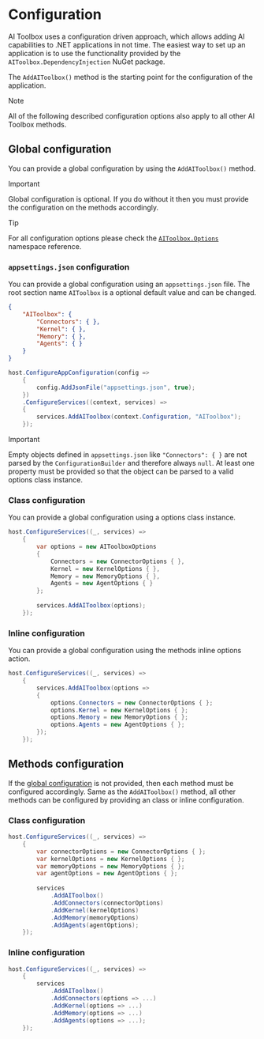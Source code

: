 # Configuration

AI Toolbox uses a configuration driven approach, which allows adding AI capabilities to .NET applications in not time. The easiest way to set up an application is to use the functionality provided by the `AIToolbox.DependencyInjection` NuGet package.

The `AddAIToolbox()` method is the starting point for the configuration of the application.

> [!NOTE]
> All of the following described configuration options also apply to all other AI Toolbox methods.

## Global configuration

You can provide a global configuration by using the `AddAIToolbox()` method.

> [!IMPORTANT]
> Global configuration is optional. If you do without it then you must provide the configuration on the methods accordingly.

> [!TIP]
> For all configuration options please check the [`AIToolbox.Options`](/api/AIToolbox.Options.AIToolboxOptions.html) namespace reference.

### `appsettings.json` configuration

You can provide a global configuration using an `appsettings.json` file. The root section name `AIToolbox` is a optional default value and can be changed.

```json
{
    "AIToolbox": {
        "Connectors": { },
        "Kernel": { },
        "Memory": { },
        "Agents": { }
    }
}
```

```csharp
host.ConfigureAppConfiguration(config =>
    {
        config.AddJsonFile("appsettings.json", true);
    })
    .ConfigureServices((context, services) =>
    {
        services.AddAIToolbox(context.Configuration, "AIToolbox");
    });
```

> [!IMPORTANT]
> Empty objects defined in `appsettings.json` like `"Connectors": { }` are not parsed by the `ConfigurationBuilder` and therefore always `null`. At least one property must be provided so that the object can be parsed to a valid options class instance.

### Class configuration

You can provide a global configuration using a options class instance.

```csharp
host.ConfigureServices((_, services) =>
    {
        var options = new AIToolboxOptions
        {
            Connectors = new ConnectorOptions { },
            Kernel = new KernelOptions { },
            Memory = new MemoryOptions { },
            Agents = new AgentOptions { }
        };
        
        services.AddAIToolbox(options);
    });
```

### Inline configuration

You can provide a global configuration using the methods inline options action.

```csharp
host.ConfigureServices((_, services) =>
    {
        services.AddAIToolbox(options =>
        {
            options.Connectors = new ConnectorOptions { };
            options.Kernel = new KernelOptions { };
            options.Memory = new MemoryOptions { };
            options.Agents = new AgentOptions { };
        });
    });
```

## Methods configuration

If the [global configuration](#global-configuration) is not provided, then each method must be configured accordingly. Same as the `AddAIToolbox()` method, all other methods can be configured by providing an class or inline configuration.

### Class configuration

```csharp
host.ConfigureServices((_, services) =>
    {
        var connectorOptions = new ConnectorOptions { };
        var kernelOptions = new KernelOptions { };
        var memoryOptions = new MemoryOptions { };
        var agentOptions = new AgentOptions { };
        
        services
            .AddAIToolbox()
            .AddConnectors(connectorOptions)
            .AddKernel(kernelOptions)
            .AddMemory(memoryOptions)
            .AddAgents(agentOptions);
    });
```

### Inline configuration

```csharp
host.ConfigureServices((_, services) =>
    {
        services
            .AddAIToolbox()
            .AddConnectors(options => ...)
            .AddKernel(options => ...)
            .AddMemory(options => ...)
            .AddAgents(options => ...);
    });
```
